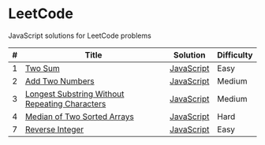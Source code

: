 # LeetCode

JavaScript solutions for LeetCode problems

| # | Title | Solution | Difficulty |
|---| ----- | -------- | ---------- |
| 1 | [Two Sum](https://leetcode.com/problems/two-sum/) | [JavaScript](./solutions/0001_two_sum.js) | Easy |
| 2 | [Add Two Numbers](https://leetcode.com/problems/add-two-numbers/) | [JavaScript](./solutions/0002_add_two_numbers.js) | Medium |
| 3 | [Longest Substring Without Repeating Characters](https://leetcode.com/problems/longest-substring-without-repeating-characters/) | [JavaScript](./solutions/0003_longest_substring_without_repeating_characters.js) | Medium |
| 4 | [Median of Two Sorted Arrays](https://leetcode.com/problems/median-of-two-sorted-arrays/) | [JavaScript](./solutions/0004_median_of_two_sorted_arrays.js) | Hard |
| 7 | [Reverse Integer](https://leetcode.com/problems/reverse-integer/) | [JavaScript](./solutions/0007_reverse_integer.js) | Easy |

